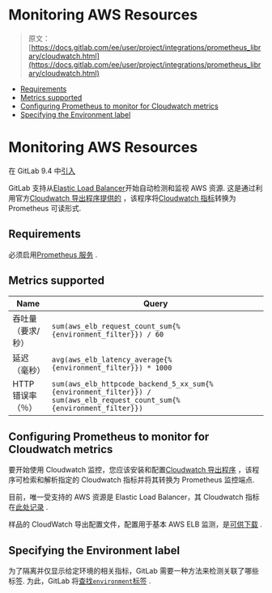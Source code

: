 # Monitoring AWS Resources

> 原文：[https://docs.gitlab.com/ee/user/project/integrations/prometheus_library/cloudwatch.html](https://docs.gitlab.com/ee/user/project/integrations/prometheus_library/cloudwatch.html)

*   [Requirements](#requirements)
*   [Metrics supported](#metrics-supported)
*   [Configuring Prometheus to monitor for Cloudwatch metrics](#configuring-prometheus-to-monitor-for-cloudwatch-metrics)
*   [Specifying the Environment label](#specifying-the-environment-label)

# Monitoring AWS Resources[](#monitoring-aws-resources "Permalink")

在 GitLab 9.4 中[引入](https://gitlab.com/gitlab-org/gitlab-foss/-/merge_requests/12621)

GitLab 支持从[Elastic Load Balancer](https://aws.amazon.com/elasticloadbalancing/)开始自动检测和监视 AWS 资源. 这是通过利用官方[Cloudwatch 导出程序提供的](https://github.com/prometheus/cloudwatch_exporter) ，该程序将[Cloudwatch 指标](https://aws.amazon.com/cloudwatch/)转换为 Prometheus 可读形式.

## Requirements[](#requirements "Permalink")

必须启用[Prometheus 服务](../prometheus.html) .

## Metrics supported[](#metrics-supported "Permalink")

| Name | Query |
| --- | --- |
| 吞吐量（要求/秒） | `sum(aws_elb_request_count_sum{%{environment_filter}}) / 60` |
| 延迟（毫秒） | `avg(aws_elb_latency_average{%{environment_filter}}) * 1000` |
| HTTP 错误率（％） | `sum(aws_elb_httpcode_backend_5_xx_sum{%{environment_filter}}) / sum(aws_elb_request_count_sum{%{environment_filter}})` |

## Configuring Prometheus to monitor for Cloudwatch metrics[](#configuring-prometheus-to-monitor-for-cloudwatch-metrics "Permalink")

要开始使用 Cloudwatch 监控，您应该安装和配置[Cloudwatch 导出程序](https://github.com/prometheus/cloudwatch_exporter) ，该程序可检索和解析指定的 Cloudwatch 指标并将其转换为 Prometheus 监控端点.

目前，唯一受支持的 AWS 资源是 Elastic Load Balancer，其 Cloudwatch 指标在[此处记录](https://docs.aws.amazon.com/elasticloadbalancing/latest/classic/elb-cloudwatch-metrics.html) .

样品的 CloudWatch 导出配置文件，配置用于基本 AWS ELB 监测，是[可供下载](../samples/cloudwatch.yml) .

## Specifying the Environment label[](#specifying-the-environment-label "Permalink")

为了隔离并仅显示给定环境的相关指标，GitLab 需要一种方法来检测关联了哪些标签. 为此，GitLab 将[查找`environment`标签](index.html#identifying-environments) .